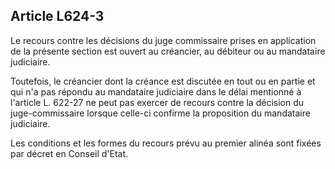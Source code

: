 Article L624-3
----
Le recours contre les décisions du juge commissaire prises en application de la
présente section est ouvert au créancier, au débiteur ou au mandataire
judiciaire.

Toutefois, le créancier dont la créance est discutée en tout ou en partie et qui
n'a pas répondu au mandataire judiciaire dans le délai mentionné à l'article L.
622-27 ne peut pas exercer de recours contre la décision du juge-commissaire
lorsque celle-ci confirme la proposition du mandataire judiciaire.

Les conditions et les formes du recours prévu au premier alinéa sont fixées par
décret en Conseil d'Etat.
